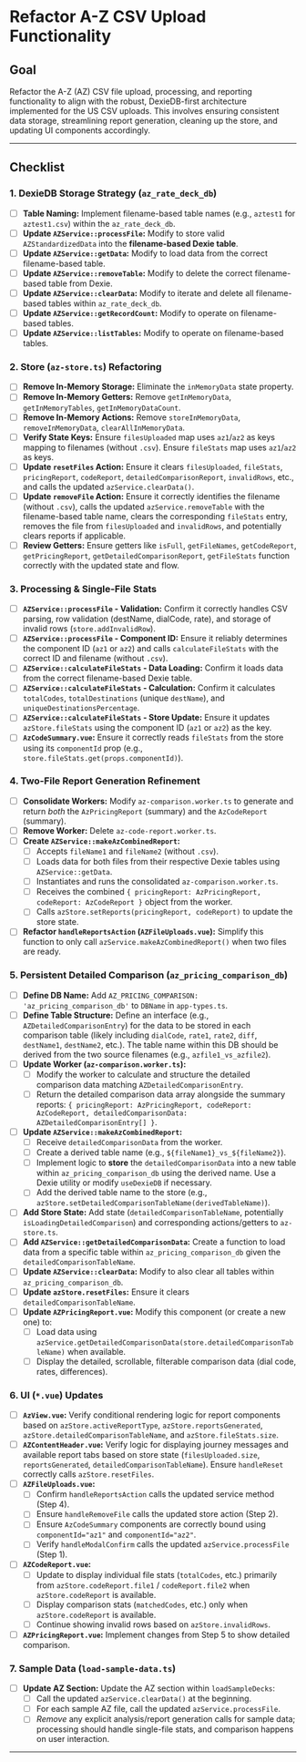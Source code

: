 # Refactor A-Z CSV Upload Functionality

## Goal

Refactor the A-Z (AZ) CSV file upload, processing, and reporting functionality to align with the robust, DexieDB-first architecture implemented for the US CSV uploads. This involves ensuring consistent data storage, streamlining report generation, cleaning up the store, and updating UI components accordingly.

---

## Checklist

### 1. DexieDB Storage Strategy (`az_rate_deck_db`)

- [ ] **Table Naming:** Implement filename-based table names (e.g., `aztest1` for `aztest1.csv`) within the `az_rate_deck_db`.
- [ ] **Update `AZService::processFile`:** Modify to store valid `AZStandardizedData` into the **filename-based Dexie table**.
- [ ] **Update `AZService::getData`:** Modify to load data from the correct filename-based table.
- [ ] **Update `AZService::removeTable`:** Modify to delete the correct filename-based table from Dexie.
- [ ] **Update `AZService::clearData`:** Modify to iterate and delete all filename-based tables within `az_rate_deck_db`.
- [ ] **Update `AZService::getRecordCount`:** Modify to operate on filename-based tables.
- [ ] **Update `AZService::listTables`:** Modify to operate on filename-based tables.

### 2. Store (`az-store.ts`) Refactoring

- [ ] **Remove In-Memory Storage:** Eliminate the `inMemoryData` state property.
- [ ] **Remove In-Memory Getters:** Remove `getInMemoryData`, `getInMemoryTables`, `getInMemoryDataCount`.
- [ ] **Remove In-Memory Actions:** Remove `storeInMemoryData`, `removeInMemoryData`, `clearAllInMemoryData`.
- [ ] **Verify State Keys:** Ensure `filesUploaded` map uses `az1`/`az2` as keys mapping to filenames (without `.csv`). Ensure `fileStats` map uses `az1`/`az2` as keys.
- [ ] **Update `resetFiles` Action:** Ensure it clears `filesUploaded`, `fileStats`, `pricingReport`, `codeReport`, `detailedComparisonReport`, `invalidRows`, etc., and calls the updated `azService.clearData()`.
- [ ] **Update `removeFile` Action:** Ensure it correctly identifies the filename (without `.csv`), calls the updated `azService.removeTable` with the filename-based table name, clears the corresponding `fileStats` entry, removes the file from `filesUploaded` and `invalidRows`, and potentially clears reports if applicable.
- [ ] **Review Getters:** Ensure getters like `isFull`, `getFileNames`, `getCodeReport`, `getPricingReport`, `getDetailedComparisonReport`, `getFileStats` function correctly with the updated state and flow.

### 3. Processing & Single-File Stats

- [ ] **`AZService::processFile` - Validation:** Confirm it correctly handles CSV parsing, row validation (destName, dialCode, rate), and storage of invalid rows (`store.addInvalidRow`).
- [ ] **`AZService::processFile` - Component ID:** Ensure it reliably determines the component ID (`az1` or `az2`) and calls `calculateFileStats` with the correct ID and filename (without `.csv`).
- [ ] **`AZService::calculateFileStats` - Data Loading:** Confirm it loads data from the correct filename-based Dexie table.
- [ ] **`AZService::calculateFileStats` - Calculation:** Confirm it calculates `totalCodes`, `totalDestinations` (unique `destName`), and `uniqueDestinationsPercentage`.
- [ ] **`AZService::calculateFileStats` - Store Update:** Ensure it updates `azStore.fileStats` using the component ID (`az1` or `az2`) as the key.
- [ ] **`AzCodeSummary.vue`:** Ensure it correctly reads `fileStats` from the store using its `componentId` prop (e.g., `store.fileStats.get(props.componentId)`).

### 4. Two-File Report Generation Refinement

- [ ] **Consolidate Workers:** Modify `az-comparison.worker.ts` to generate and return _both_ the `AzPricingReport` (summary) and the `AzCodeReport` (summary).
- [ ] **Remove Worker:** Delete `az-code-report.worker.ts`.
- [ ] **Create `AZService::makeAzCombinedReport`:**
  - [ ] Accepts `fileName1` and `fileName2` (without `.csv`).
  - [ ] Loads data for both files from their respective Dexie tables using `AZService::getData`.
  - [ ] Instantiates and runs the consolidated `az-comparison.worker.ts`.
  - [ ] Receives the combined `{ pricingReport: AzPricingReport, codeReport: AzCodeReport }` object from the worker.
  - [ ] Calls `azStore.setReports(pricingReport, codeReport)` to update the store state.
- [ ] **Refactor `handleReportsAction` (`AZFileUploads.vue`):** Simplify this function to only call `azService.makeAzCombinedReport()` when two files are ready.

### 5. Persistent Detailed Comparison (`az_pricing_comparison_db`)

- [ ] **Define DB Name:** Add `AZ_PRICING_COMPARISON: 'az_pricing_comparison_db'` to `DBName` in `app-types.ts`.
- [ ] **Define Table Structure:** Define an interface (e.g., `AZDetailedComparisonEntry`) for the data to be stored in each comparison table (likely including `dialCode`, `rate1`, `rate2`, `diff`, `destName1`, `destName2`, etc.). The table name within this DB should be derived from the two source filenames (e.g., `azfile1_vs_azfile2`).
- [ ] **Update Worker (`az-comparison.worker.ts`):**
  - [ ] Modify the worker to calculate and structure the detailed comparison data matching `AZDetailedComparisonEntry`.
  - [ ] Return the detailed comparison data array alongside the summary reports: `{ pricingReport: AzPricingReport, codeReport: AzCodeReport, detailedComparisonData: AZDetailedComparisonEntry[] }`.
- [ ] **Update `AZService::makeAzCombinedReport`:**
  - [ ] Receive `detailedComparisonData` from the worker.
  - [ ] Create a derived table name (e.g., `${fileName1}_vs_${fileName2}`).
  - [ ] Implement logic to **store** the `detailedComparisonData` into a new table within `az_pricing_comparison_db` using the derived name. Use a Dexie utility or modify `useDexieDB` if necessary.
  - [ ] Add the derived table name to the store (e.g., `azStore.setDetailedComparisonTableName(derivedTableName)`).
- [ ] **Add Store State:** Add state (`detailedComparisonTableName`, potentially `isLoadingDetailedComparison`) and corresponding actions/getters to `az-store.ts`.
- [ ] **Add `AZService::getDetailedComparisonData`:** Create a function to load data from a specific table within `az_pricing_comparison_db` given the `detailedComparisonTableName`.
- [ ] **Update `AZService::clearData`:** Modify to also clear all tables within `az_pricing_comparison_db`.
- [ ] **Update `azStore.resetFiles`:** Ensure it clears `detailedComparisonTableName`.
- [ ] **Update `AZPricingReport.vue`:** Modify this component (or create a new one) to:
  - [ ] Load data using `azService.getDetailedComparisonData(store.detailedComparisonTableName)` when available.
  - [ ] Display the detailed, scrollable, filterable comparison data (dial code, rates, differences).

### 6. UI (`*.vue`) Updates

- [ ] **`AzView.vue`:** Verify conditional rendering logic for report components based on `azStore.activeReportType`, `azStore.reportsGenerated`, `azStore.detailedComparisonTableName`, and `azStore.fileStats.size`.
- [ ] **`AZContentHeader.vue`:** Verify logic for displaying journey messages and available report tabs based on store state (`filesUploaded.size`, `reportsGenerated`, `detailedComparisonTableName`). Ensure `handleReset` correctly calls `azStore.resetFiles`.
- [ ] **`AZFileUploads.vue`:**
  - [ ] Confirm `handleReportsAction` calls the updated service method (Step 4).
  - [ ] Ensure `handleRemoveFile` calls the updated store action (Step 2).
  - [ ] Ensure `AzCodeSummary` components are correctly bound using `componentId="az1"` and `componentId="az2"`.
  - [ ] Verify `handleModalConfirm` calls the updated `azService.processFile` (Step 1).
- [ ] **`AZCodeReport.vue`:**
  - [ ] Update to display individual file stats (`totalCodes`, etc.) primarily from `azStore.codeReport.file1` / `codeReport.file2` when `azStore.codeReport` is available.
  - [ ] Display comparison stats (`matchedCodes`, etc.) only when `azStore.codeReport` is available.
  - [ ] Continue showing invalid rows based on `azStore.invalidRows`.
- [ ] **`AZPricingReport.vue`:** Implement changes from Step 5 to show detailed comparison.

### 7. Sample Data (`load-sample-data.ts`)

- [ ] **Update AZ Section:** Update the AZ section within `loadSampleDecks`:
  - [ ] Call the updated `azService.clearData()` at the beginning.
  - [ ] For each sample AZ file, call the updated `azService.processFile`.
  - [ ] _Remove_ any explicit analysis/report generation calls for sample data; processing should handle single-file stats, and comparison happens on user interaction.

---
